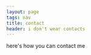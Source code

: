 ```yaml
---
layout: page
tags: nav
title: contact
header: i don't wear contacts
---
```


here's how you can contact me
